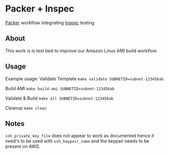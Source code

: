 # Packer + Inspec
[Packer](https://www.packer.io) workflow integrating [Inspec](https://www.inspec.io) testing

## About
This work is is test bed to improve our Amazon Linux AMI build workflow

## Usage
Example usage:
Validate Template
`make validate SUBNETID=subnet-123456ab`

Build AMI
`make build-ami SUBNETID=subnet-123456ab`

Validate & Build
`make all SUBNETID=subnet-123456ab`

Cleanup
`make clean`

## Notes
`ssh_private_key_file` does not appear to work as documented hence it need's to
be used with `ssh_keypair_name` and the keypair needs to be present on AWS.
